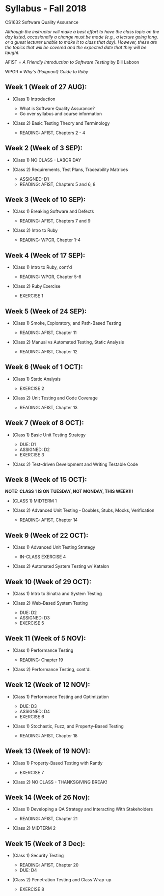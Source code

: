 # Syllabus - Fall 2018
CS1632 Software Quality Assurance

_Although the instructor will make a best effort to have the class topic on the day listed, occasionally a change must be made (e.g., a lecture going long, or a guest lecturer unable to make it to class that day).  However, these are the topics that will be covered and the expected date that they will be taught._

AFIST = _A Friendly Introduction to Software Testing_ by Bill Laboon

WPGR = _Why's (Poignant) Guide to Ruby_

## Week 1 (Week of 27 AUG):

* (Class 1) Introduction
  * What is Software Quality Assurance?
  * Go over syllabus and course information

* (Class 2) Basic Testing Theory and Terminology
  * READING: AFIST, Chapters 2 - 4

## Week 2 (Week of 3 SEP):

* (Class 1) NO CLASS - LABOR DAY

* (Class 2) Requirements, Test Plans, Traceability Matrices
  * ASSIGNED: D1
  * READING: AFIST, Chapters 5 and 6, 8

## Week 3 (Week of 10 SEP):

* (Class 1) Breaking Software and Defects
  * READING: AFIST, Chapters 7 and 9

* (Class 2) Intro to Ruby
  * READING: WPGR, Chapter 1-4

## Week 4 (Week of 17 SEP):

* (Class 1) Intro to Ruby, cont'd
  * READING: WPGR, Chapter 5-6

* (Class 2) Ruby Exercise
  * EXERCISE 1

## Week 5 (Week of 24 SEP):

* (Class 1) Smoke, Exploratory, and Path-Based Testing
  * READING: AFIST, Chapter 11

* (Class 2) Manual vs Automated Testing, Static Analysis
  * READING: AFIST, Chapter 12

## Week 6 (Week of 1 OCT):

* (Class 1) Static Analysis
  * EXERCISE 2

* (Class 2) Unit Testing and Code Coverage
  * READING: AFIST, Chapter 13

## Week 7 (Week of 8 OCT):

* (Class 1) Basic Unit Testing Strategy
  * DUE: D1
  * ASSIGNED: D2
  * EXERCISE 3

* (Class 2) Test-driven Development and Writing Testable Code

## Week 8 (Week of 15 OCT):

**NOTE: CLASS 1 IS ON TUESDAY, NOT MONDAY, THIS WEEK!!!**

* (CLASS 1) MIDTERM 1

* (Class 2) Advanced Unit Testing - Doubles, Stubs, Mocks, Verification
  * READING: AFIST, Chapter 14

## Week 9 (Week of 22 OCT):

* (Class 1) Advanced Unit Testing Strategy
  * IN-CLASS EXERCISE 4

* (Class 2) Automated System Testing w/ Katalon

## Week 10 (Week of 29 OCT):

* (Class 1) Intro to Sinatra and System Testing

* (Class 2) Web-Based System Testing
  * DUE: D2
  * ASSIGNED: D3
  * EXERCISE 5

## Week 11 (Week of 5 NOV):

* (Class 1) Performance Testing
  * READING: Chapter 19

* (Class 2) Performance Testing, cont'd.

## Week 12 (Week of 12 NOV):

* (Class 1) Performance Testing and Optimization
  * DUE: D3
  * ASSIGNED: D4
  * EXERCISE 6

* (Class 1) Stochastic, Fuzz, and Property-Based Testing
  * READING: AFIST, Chapter 18

## Week 13 (Week of 19 NOV):

* (Class 1) Property-Based Testing with Rantly
  * EXERCISE 7

* (Class 2) NO CLASS - THANKSGIVING BREAK!

## Week 14 (Week of 26 Nov):

* (Class 1) Developing a QA Strategy and Interacting With Stakeholders
  * READING: AFIST, Chapter 21

* (Class 2) MIDTERM 2

## Week 15 (Week of 3 Dec):

* (Class 1) Security Testing
  * READING: AFIST, Chapter 20
  * DUE: D4

* (Class 2) Penetration Testing and Class Wrap-up
  * EXERCISE 8
